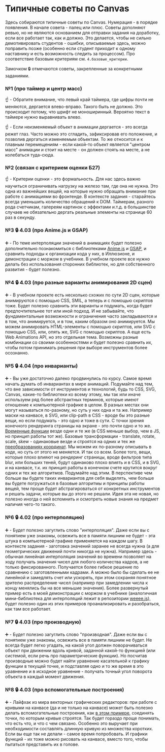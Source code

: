 # Типичные советы по Canvas

Здесь собираются типичные советы по Canvas. Нумерация - в порядке появления. В начале совета - палец или плюс. Советы дополняют ревью, но не являются основанием для отправки задания на доработку, если все работает так, как и должно. Это делается, чтобы не сильно демотивировать студентов - ошибки, описываемые здесь, можно поправить позже (особенно если студент приходит к одному наставнику и есть возможность следить за процессом). Про соответствие базовым критериям см. `4.базовые_критерии`.

Замочком :lock: отмечаются советы, закрепленные за конкретными заданиями.


### №1 (про таймер и центр масс)

:point_up: - Обратите внимание, что левый край таймера, где цифры почти не меняются, дергается влево-вправо. Такого быть не должно. Это происходит потому, что шрифт не моноширинный. Вероятно текст в таймере нужно выравнивать влево.

:point_up: - Если неизменяемый объект в анимации дергается - это всегда режет глаз. Часто можно это сгладить, зафиксировав его положение, и позволив дергаться изменяемым объектам. То же относится и к плавным перемещениям - если какой-то объект является "центром масс" анимации и стоит на месте - он должен стоять на месте, а не колебаться туда-сюда.


### №2 (связан с критерием оценки Б27)

:point_up: - Критерии оценки - это формальность. Для нас здесь важно научиться ограничивать нагрузку на железо там, где она не нужна. Это одна из важнейших вещей, на которые нужно обращать внимание при работе с анимациями во фронтенде. В контексте задания - старайтесь всегда уменьшить количество обращений к DOM. Таймерам, разного рода счетчикам, галереям картинок с эффектами и.т.д. в большинстве случаев не обязательно дергать реальные элементы на странице 60 раз в секунду.


### №3 :lock: 4.03 (про Anime.js и GSAP)

:heavy_plus_sign: - По теме интерполяции значений в анимациях будет полезно дополнительно познакомиться с библиотеками [Anime.js](https://animejs.com/) и [GSAP](https://greensock.com/gsap/), и сравнить подходы к организации кода у них, в Иллюзионе, и демонстрации с моржом в учебнике. В учебном проекте все нужно делать без использования сторонних библиотек, но для собственного развития - будет полезно.


### №4 :lock: 4.03 (про разные варианты анимирования 2D сцен)

:heavy_plus_sign: - В учебном проекте есть несколько схожих по сути 2D сцен, которые анимируются с помощью CSS, SMIL, а теперь и с помощью скриптов тоже. Будет полезно сравнить эти варианты и подумать, когда будет предпочтительнее тот или иной подход. И не забывайте, что фундаментальные возможности и ограничения часто закладываются и в том, что анимируется, и в том, каким образом оно анимируется. Мы можем анимировать HTML-элементы с помощью скриптов, или SVG с помощью CSS, или, опять же, SVG с помощью скриптов. А еще есть Web Animations API, но это отдельная тема. Возможны разные комбинации со своими особенностями и будет полезно сравнить их, чтобы потом принимать решения при выборе инструментов более осознанно.


### №5 :lock: 4.04 (про инварианты)

:heavy_plus_sign: - Вы уже достаточно далеко продвинулись по курсу. Самое время начать думать об инвариантах в мире анимаций. Подумайте над тем, что вне зависимости от инструментов и технологий, будь то CSS, SVG, Canvas, какие-то библиотеки ко всему этому, мы так или иначе используем ряд более абстрактных терминов, которые имеют отношение к компьютерной графике в целом. В разных местах они могут называться по-разному, но суть у них одна и та же. Например маски на канвасе, в SVG, или clip-path в CSS - вроде бы это разные вещи, но если подумать - это одно и тоже в сути. С точки зрения конечного рендеринга страницы на экране - это почти одно и то же. [Временные функции](https://habr.com/ru/post/518006/) везде одни и те же (в CSS меньше выбор, чем в JS, но принцип работы тот же). Базовые трансформации - translate, rotate, scale, skew - одинаковые везде и строятся на одних и тех же [преобразованиях координат](https://habr.com/ru/post/520078/). Мы можем их по-разному описывать в коде, но суть от этого не меняется. И так со всем. Более того, вещи, которые плохо влияют на рендеринг страницы, вроде фильтров типа blur, или больших теней, будут одинаково плохо влиять и в CSS, и в SVG, и на канвасе, т.к. их принцип работы в конечном счете крутится вокруг одних и тех же алгоритмов. Подумайте над этим. В перспективе чем больше вы будете таких инвариантов для себя выделять, чем больше вы будете погружаться в базовые алгоритмы и принципы работы вещей, тем проще будет абстрагироваться от конкретных инструментов и решать задачи, которые вы до этого не решали. Идея эта не новая, но полезно иногда о ней вспомнить и осмотреть новые знания на предмет наличия чего-то такого.


### №6 :lock: 4.02 (про интерполяцию)

:heavy_plus_sign: - Будет полезно загуглить слово "интерполяция". Даже если вы с понятием уже знакомы, освежить все в памяти лишним не будет - эта штука в компьютерной графике применяется на каждом шагу. В контексте задания - заготовка значений заранее не всегда нужна (а для геометрических движений почти никогда не нужна). Например здесь - обычная линейная интерполяция значений во времени позволяет на ходу получать значения чисел для любого количества кадров, а не только фиксированного. Получается более гибкое решение по сравнению с заготовленными кадрами. А можно было бы сделать ее не линейной и замедлять счет или ускорять, при этом сохраняя понятное зрителю распределение чисел (например при замедлении числа к концу менялись бы на все меньшие значения). Более развернутый пример есть в моей демонстрации с моржом в учебнике (аналогичная мини-библиотека для интерполяций лежит в репозитории [weeee.js](https://github.com/sfi0zy/weeee)), будет полезно один из этих примеров проанализировать и разобраться, как там все работает.


### №7 :lock: 4.03 (про производную)

:heavy_plus_sign: - Будет полезно загуглить слово "производная". Даже если вы с понятием уже знакомы, освежить все в памяти лишним не будет. Не всегда будет легко угадать, на какой угол должен поворачиваться объект при движении вдоль кривой, заданной какой-то функцией (или системой, если речь про параметрические функции). Но посчитав производные можно будет найти уравнение касательной к графику функции в текущей точке, и подставляя одно и то же время в это уравнение и в исходное уравнение - получать точный угол поворота объекта в каждый момент движения.


### №8 :lock: 4.03 (про вспомогательные построения)

:heavy_plus_sign: - Лайфхак из мира векторных графических редакторов: при работе с кривыми на канвасе (да и не только на канвасе) может быть полезно делать вспомогательные построения, как [в этом примере](https://codepen.io/sfi0zy/pen/VwKgQPB), соединять точки, по которым кривые строятся. Так будет гораздо проще понимать, что есть что, и что с чем связано. Особенно это выручает при необходимости составлять длинную кривую из множества коротких. Если вы еще так не делали - самое время попробовать. И графики функций - их тоже можно рисовать на канвасе, вместо того, чтобы пытаться представить их в голове.

